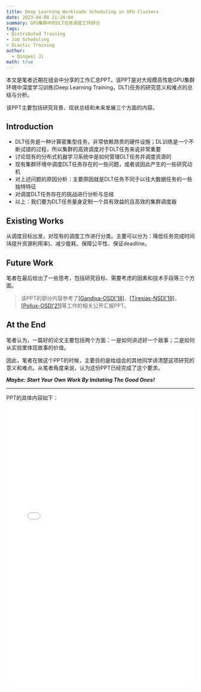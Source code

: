 ```yaml
---
title: Deep Learning Workloads Scheduling in GPU Clusters
date: 2023-04-08 21:24:04
summary: GPU集群中的DLT任务调度工作研讨
tags:
- Distributed Training
- Job Scheduling
- ELastic Training
author:
  - Qingwei Ji
math: true
---
```


本文是笔者近期在组会中分享的工作汇总PPT。该PPT是对大规模高性能GPU集群环境中深度学习训练(Deep Learning Training，DLT)任务的研究意义和难点的总结与分析。

该PPT主要包括研究背景、现状总结和未来发展三个方面的内容。

## Introduction

<ul>
<li>DLT任务是一种计算密集型任务，非常依赖昂贵的硬件设施；DL训练是一个不断试错的过程，所以集群的高效调度对于DLT任务来说非常重要</li>
<li>讨论现有的分布式机器学习系统中是如何管理DLT任务并调度资源的</li>
<li>现有集群环境中调度DLT任务存在的一些问题，或者说因此产生的一些研究动机</li>
<li>对上述问题的原因分析：主要原因就是DLT任务不同于以往大数据任务的一些独特特征</li>
<li>对调度DLT任务存在的挑战进行分析与总结</li>
<li>以上：我们要为DLT任务量身定制一个具有效益的且高效的集群调度器</li>
</ul>


## Existing Works

从调度目标出发，对现有的调度工作进行分类。主要可以分为：降低任务完成时间(&提升资源利用率)、减少能耗、保障公平性、保证deadline。

## Future Work

笔者在最后给出了一些思考，包括研究目标、需要考虑的因素和技术手段等三个方面。


>该PPT的部分内容参考了[[Gandiva-OSDI'18]](https://www.usenix.org/sites/default/files/conference/protected-files/osdi18_slides_sivathanu.pdf)，[[Tiresias-NSDI'19]](https://www.usenix.org/sites/default/files/conference/protected-files/nsdi19_slides_gu.pdf)，[[Pollux-OSDI'21]](https://www.usenix.org/system/files/osdi21_slides_qiao.pdf)等工作的相关公开汇报PPT。


## At the End 

笔者认为，一篇好的论文主要包括两个方面：一是如何讲述好一个故事；二是如何从实验里体现故事的价值。

因此，笔者在做这个PPT的时候，主要目的是给组会的其他同学讲清楚这项研究的意义和难点。从笔者角度来说，认为这份PPT已经完成了这个要求。


***Maybe: Start Your Own Work By Imitating The Good Ones!***

***
PPT的具体内容如下：

<embed src="./Deep-Learning-Workloads-Scheduling-in-GPU-Clusters.pdf" width="100%" height="750" type="application/pdf">


